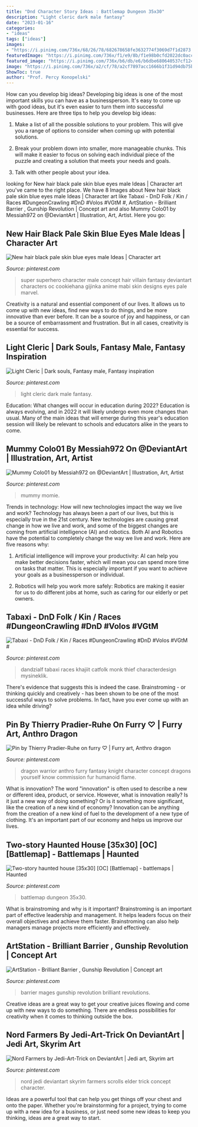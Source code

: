 ```yaml
---
title: "Dnd Character Story Ideas : Battlemap Dungeon 35x30"
description: "Light cleric dark male fantasy"
date: "2023-01-16"
categories:
- "ideas"
tags: ["ideas"]
images:
- "https://i.pinimg.com/736x/68/26/78/682678658fe3632774f3069d7f1d2873.jpg"
featuredImage: "https://i.pinimg.com/736x/f1/e9/8b/f1e98b0cfd2022dc0acc03dbe3ee5637.jpg"
featured_image: "https://i.pinimg.com/736x/b6/db/e6/b6dbe680640537cf124059b71124d3e9.jpg"
image: "https://i.pinimg.com/736x/a2/cf/78/a2cf7897acc1666b1f31d94db75b4325.jpg"
ShowToc: true
author: "Prof. Percy Konopelski"
---
```



How can you develop big ideas?
Developing big ideas is one of the most important skills you can have as a businessperson. It's easy to come up with good ideas, but it's even easier to turn them into successful businesses. Here are three tips to help you develop big ideas:
1. Make a list of all the possible solutions to your problem. This will give you a range of options to consider when coming up with potential solutions.

2. Break your problem down into smaller, more manageable chunks. This will make it easier to focus on solving each individual piece of the puzzle and creating a solution that meets your needs and goals.

3. Talk with other people about your idea.

	

		
looking for New hair black pale skin blue eyes male Ideas | Character art you've came to the right place. We have 8 Images about New hair black pale skin blue eyes male Ideas | Character art like Tabaxi - DnD Folk / Kin / Races #DungeonCrawling #DnD #Volos #VGtM #, ArtStation - Brilliant Barrier , Gunship Revolution | Concept art and also Mummy Colo01 by Messiah972 on @DeviantArt | Illustration, Art, Artist. Here you go:
		
    
## New Hair Black Pale Skin Blue Eyes Male Ideas | Character Art

<img loading=lazy src="https://i.pinimg.com/736x/f1/e9/8b/f1e98b0cfd2022dc0acc03dbe3ee5637.jpg" onerror="this.onerror=null;this.src='https://tse4.mm.bing.net/th?id=OIP.RRA8aCjHrhSstiAlPxhQ5wAAAA&amp;pid=15.1';" alt="New hair black pale skin blue eyes male Ideas | Character art">

_Source: pinterest.com_

>super superhero character male concept hair villain fantasy deviantart characters oc cookiehana gijinka anime mabi skin designs eyes pale marvel. 

	

Creativity is a natural and essential component of our lives. It allows us to come up with new ideas, find new ways to do things, and be more innovative than ever before. It can be a source of joy and happiness, or can be a source of embarrassment and frustration. But in all cases, creativity is essential for success.

    
## Light Cleric | Dark Souls, Fantasy Male, Fantasy Inspiration

<img loading=lazy src="https://i.pinimg.com/736x/a2/cf/78/a2cf7897acc1666b1f31d94db75b4325.jpg" onerror="this.onerror=null;this.src='https://tse2.mm.bing.net/th?id=OIP.qxk16W152atBGbdJSm7xsgAAAA&amp;pid=15.1';" alt="Light Cleric | Dark souls, Fantasy male, Fantasy inspiration">

_Source: pinterest.com_

>light cleric dark male fantasy. 

	

Education: What changes will occur in education during 2022?
Education is always evolving, and in 2022 it will likely undergo even more changes than usual. Many of the main ideas that will emerge during this year's education session will likely be relevant to schools and educators alike in the years to come.

    
## Mummy Colo01 By Messiah972 On @DeviantArt | Illustration, Art, Artist

<img loading=lazy src="https://i.pinimg.com/736x/b6/db/e6/b6dbe680640537cf124059b71124d3e9.jpg" onerror="this.onerror=null;this.src='https://tse4.mm.bing.net/th?id=OIP.KDsdISJ4QhzNBAtHIr3BUgHaJ3&amp;pid=15.1';" alt="Mummy Colo01 by Messiah972 on @DeviantArt | Illustration, Art, Artist">

_Source: pinterest.com_

>mummy momie. 

	

Trends in technology: How will new technologies impact the way we live and work?
Technology has always been a part of our lives, but this is especially true in the 21st century. New technologies are causing great change in how we live and work, and some of the biggest changes are coming from artificial intelligence (AI) and robotics.
Both AI and Robotics have the potential to completely change the way we live and work. Here are five reasons why:

1. Artificial intelligence will improve your productivity: AI can help you make better decisions faster, which will mean you can spend more time on tasks that matter. This is especially important if you want to achieve your goals as a businessperson or individual.

2. Robotics will help you work more safely: Robotics are making it easier for us to do different jobs at home, such as caring for our elderly or pet owners.

    
## Tabaxi - DnD Folk / Kin / Races #DungeonCrawling #DnD #Volos #VGtM #

<img loading=lazy src="https://i.pinimg.com/736x/ae/d3/13/aed31396ad54232ed8cf206789f52db0.jpg" onerror="this.onerror=null;this.src='https://tse3.mm.bing.net/th?id=OIP.FFJv0ve3VsfgUNFwF7x7qAHaK3&amp;pid=15.1';" alt="Tabaxi - DnD Folk / Kin / Races #DungeonCrawling #DnD #Volos #VGtM #">

_Source: pinterest.com_

>dandzialf tabaxi races khajiit catfolk monk thief characterdesign mysineklik. 

	

There's evidence that suggests this is indeed the case. Brainstroming - or thinking quickly and creatively - has been shown to be one of the most successful ways to solve problems. In fact, have you ever come up with an idea while driving?

    
## Pin By Thierry Pradier-Ruhe On Furry ♡ | Furry Art, Anthro Dragon

<img loading=lazy src="https://i.pinimg.com/736x/68/26/78/682678658fe3632774f3069d7f1d2873.jpg" onerror="this.onerror=null;this.src='https://tse4.mm.bing.net/th?id=OIP.sk2JEtDGDlhxPOREZD_X8gHaMk&amp;pid=15.1';" alt="Pin by Thierry Pradier-Ruhe on furry ♡ | Furry art, Anthro dragon">

_Source: pinterest.com_

>dragon warrior anthro furry fantasy knight character concept dragons yourself know commission fur humanoid flame. 

	

What is innovation?
The word "innovation" is often used to describe a new or different idea, product, or service. However, what is innovation really? Is it just a new way of doing something? Or is it something more significant, like the creation of a new kind of economy?
Innovation can be anything from the creation of a new kind of fuel to the development of a new type of clothing. It's an important part of our economy and helps us improve our lives.

    
## Two-story Haunted House [35x30] [OC] [Battlemap] - Battlemaps | Haunted

<img loading=lazy src="https://i.pinimg.com/736x/38/c4/49/38c449acd3658300af296b5a3753c7cc.jpg" onerror="this.onerror=null;this.src='https://tse4.mm.bing.net/th?id=OIP.2MK3rIzT1NcWDiVXhiSr3gHaGW&amp;pid=15.1';" alt="Two-story haunted house [35x30] [OC] [Battlemap] - battlemaps | Haunted">

_Source: pinterest.com_

>battlemap dungeon 35x30. 

	

What is brainstroming and why is it important?
Brainstroming is an important part of effective leadership and management. It helps leaders focus on their overall objectives and achieve them faster. Brainstroming can also help managers manage projects more efficiently and effectively.

    
## ArtStation - Brilliant Barrier , Gunship Revolution | Concept Art

<img loading=lazy src="https://i.pinimg.com/736x/30/4b/37/304b37d522c0e4effd71ea505bb7405c.jpg" onerror="this.onerror=null;this.src='https://tse4.mm.bing.net/th?id=OIP.RG8QekIxaWkoC8O-ABpDKwHaKc&amp;pid=15.1';" alt="ArtStation - Brilliant Barrier , Gunship Revolution | Concept art">

_Source: pinterest.com_

>barrier mages gunship revolution brilliant revolutions. 

	

Creative ideas are a great way to get your creative juices flowing and come up with new ways to do something. There are endless possibilities for creativity when it comes to thinking outside the box.

    
## Nord Farmers By Jedi-Art-Trick On DeviantArt | Jedi Art, Skyrim Art

<img loading=lazy src="https://i.pinimg.com/736x/ee/b2/20/eeb220bc856510230502e8536dec1375--fairytale-art-comic-artist.jpg" onerror="this.onerror=null;this.src='https://tse1.mm.bing.net/th?id=OIP.STR1Nr7Uye3RWYiyDPVCtAHaLc&amp;pid=15.1';" alt="Nord Farmers by Jedi-Art-Trick on DeviantArt | Jedi art, Skyrim art">

_Source: pinterest.com_

>nord jedi deviantart skyrim farmers scrolls elder trick concept character. 

	

Ideas are a powerful tool that can help you get things off your chest and onto the paper. Whether you're brainstorming for a project, trying to come up with a new idea for a business, or just need some new ideas to keep you thinking, ideas are a great way to start.

